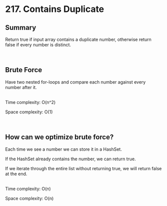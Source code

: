 # 217. Contains Duplicate

## Summary

Return true if input array contains a duplicate number, otherwise return false if every number is distinct.

</br>

## Brute Force

Have two nested for-loops and compare each number against every number after it.

</br>
Time complexity: O(n^2)

Space complexity: O(1)

</br>

## How can we optimize brute force?

Each time we see a number we can store it in a HashSet.

If the HashSet already contains the number, we can return true.

If we iterate through the entire list without returning true, we will return false at the end.

</br>
Time complexity: O(n)

Space complexity: O(n)